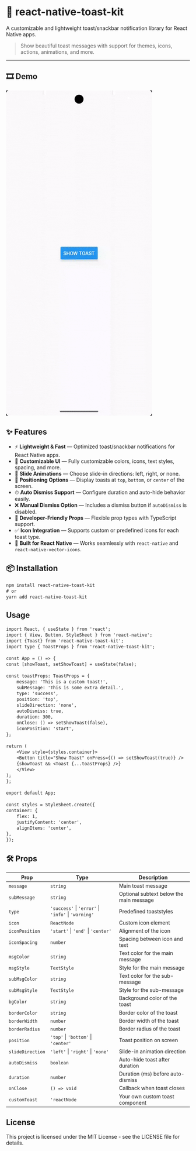 # 🔔 react-native-toast-kit

A customizable and lightweight toast/snackbar notification library for React Native apps.

> Show beautiful toast messages with support for themes, icons, actions, animations, and more.

---

## 🎞 Demo

![Toast Demo](./src/assets/toastkit.gif)


## ✨ Features

- ⚡ **Lightweight & Fast** — Optimized toast/snackbar notifications for React Native apps.
- 🎨 **Customizable UI** — Fully customizable colors, icons, text styles, spacing, and more.
- 🔁 **Slide Animations** — Choose slide-in directions: left, right, or none.
- 🧭 **Positioning Options** — Display toasts at `top`, `bottom`, or `center` of the screen.
- ⏱ **Auto Dismiss Support** — Configure duration and auto-hide behavior easily.
- ❌ **Manual Dismiss Option** — Includes a dismiss button if `autoDismiss` is disabled.
- 🔧 **Developer-Friendly Props** — Flexible prop types with TypeScript support.
- ✅ **Icon Integration** — Supports custom or predefined icons for each toast type.
- 📱 **Built for React Native** — Works seamlessly with `react-native` and `react-native-vector-icons`.

## 📦 Installation


    npm install react-native-toast-kit
    # or
    yarn add react-native-toast-kit


## Usage

    import React, { useState } from 'react';
    import { View, Button, StyleSheet } from 'react-native';
    import {Toast} from 'react-native-toast-kit';
    import type { ToastProps } from 'react-native-toast-kit';

    const App = () => {
    const [showToast, setShowToast] = useState(false);

    const toastProps: ToastProps = {
        message: 'This is a custom toast!',
        subMessage: 'This is some extra detail.',
        type: 'success',
        position: 'top',
        slideDirection: 'none',
        autoDismiss: true,
        duration: 300,
        onClose: () => setShowToast(false),
        iconPosition: 'start',
    };

    return (
        <View style={styles.container}>
        <Button title="Show Toast" onPress={() => setShowToast(true)} />
        {showToast && <Toast {...toastProps} />}
        </View>
    );
    };

    export default App;

    const styles = StyleSheet.create({
    container: {
        flex: 1,
        justifyContent: 'center',
        alignItems: 'center',
    },
    });

## 🛠 Props

| Prop               | Type                                           | Description                                 |
|--------------------|------------------------------------------------|---------------------------------------------|
| `message`          | `string`                                       | Main toast message                          |
| `subMessage`       | `string`                                       | Optional subtext below the main message     |
| `type`             | `'success'` \| `'error'` \| `'info'` \| `'warning'` | Predefined toaststyles                 |
| `icon`             | `ReactNode`                                    | Custom icon element                         |
| `iconPosition`     | `'start'` \| `'end'` \| `'center'`             | Alignment of the icon                       |
| `iconSpacing`      | `number`                                       | Spacing between icon and text               |
| `msgColor`         | `string`                                       | Text color for the main message             |
| `msgStyle`         | `TextStyle`                                    | Style for the main message                  |
| `subMsgColor`      | `string`                                       | Text color for the sub-message              |
| `subMsgStyle`      | `TextStyle`                                    | Style for the sub-message                   |
| `bgColor`          | `string`                                       | Background color of the toast               |
| `borderColor`      | `string`                                       | Border color of the toast                   |
| `borderWidth`      | `number`                                       | Border width of the toast                   |
| `borderRadius`     | `number`                                       | Border radius of the toast                  |
| `position`         | `'top'` \| `'bottom'` \| `'center'`            | Toast position on screen                    |
| `slideDirection`   | `'left'` \| `'right'` \| `'none'`              | Slide-in animation direction                |
| `autoDismiss`      | `boolean`                                      | Auto-hide toast after duration              |
| `duration`         | `number`                                       | Duration (ms) before auto-dismiss           |
| `onClose`          | `() => void`                                   | Callback when toast closes                  |
| `customToast`      | `'reactNode`                                   | Your own custom toast component             |

## License
This project is licensed under the MIT License - see the LICENSE file for details.